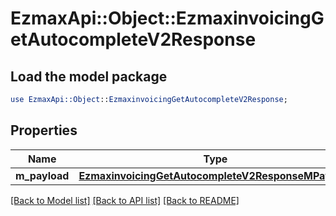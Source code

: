 # EzmaxApi::Object::EzmaxinvoicingGetAutocompleteV2Response

## Load the model package
```perl
use EzmaxApi::Object::EzmaxinvoicingGetAutocompleteV2Response;
```

## Properties
Name | Type | Description | Notes
------------ | ------------- | ------------- | -------------
**m_payload** | [**EzmaxinvoicingGetAutocompleteV2ResponseMPayload**](EzmaxinvoicingGetAutocompleteV2ResponseMPayload.md) |  | 

[[Back to Model list]](../README.md#documentation-for-models) [[Back to API list]](../README.md#documentation-for-api-endpoints) [[Back to README]](../README.md)


